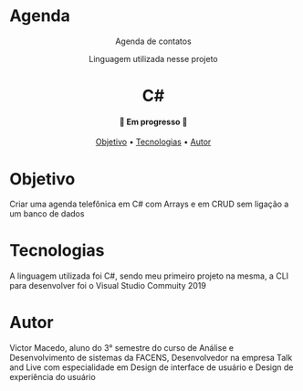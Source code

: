 # Agenda
<p align="center">Agenda de contatos</p>

<p align="center"> Linguagem utilizada nesse projeto
<h1 align="center"> C#

<h4 align="center"> 
	🚧  Em progresso  🚧
</h4>

<p align="center">
 <a href="# Objetivo">Objetivo</a> •
 <a href="# Tecnologias">Tecnologias</a> • 
 <a href="# Autor">Autor</a>
</p>

# Objetivo

<p> Criar uma agenda telefônica em C# com Arrays e em CRUD sem ligação a um banco de dados
  <p/>
  
# Tecnologias

<p> A linguagem utilizada foi C#, sendo meu primeiro projeto na mesma, a CLI para desenvolver foi o Visual Studio Commuity 2019 <p/>

# Autor

<p> Victor Macedo, aluno do 3° semestre do curso de Análise e Desenvolvimento de sistemas da FACENS, Desenvolvedor na empresa Talk and Live
  com especialidade em Design de interface de usuário e Design de experiência do usuário <p/>
  
